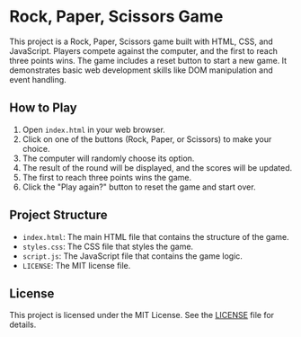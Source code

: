 # Rock, Paper, Scissors Game

This project is a Rock, Paper, Scissors game built with HTML, CSS, and JavaScript. Players compete against the computer, and the first to reach three points wins. The game includes a reset button to start a new game. It demonstrates basic web development skills like DOM manipulation and event handling.

## How to Play

1. Open `index.html` in your web browser.
2. Click on one of the buttons (Rock, Paper, or Scissors) to make your choice.
3. The computer will randomly choose its option.
4. The result of the round will be displayed, and the scores will be updated.
5. The first to reach three points wins the game.
6. Click the "Play again?" button to reset the game and start over.

## Project Structure

- `index.html`: The main HTML file that contains the structure of the game.
- `styles.css`: The CSS file that styles the game.
- `script.js`: The JavaScript file that contains the game logic.
- `LICENSE`: The MIT license file.

## License

This project is licensed under the MIT License. See the [LICENSE](LICENSE) file for details.

